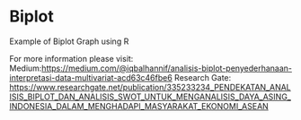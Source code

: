# Biplot
Example of Biplot Graph using R

For more information please visit:\
Medium:https://medium.com/@iqbalhannif/analisis-biplot-penyederhanaan-interpretasi-data-multivariat-acd63c46fbe6
Research Gate: https://www.researchgate.net/publication/335233234_PENDEKATAN_ANALISIS_BIPLOT_DAN_ANALISIS_SWOT_UNTUK_MENGANALISIS_DAYA_ASING_INDONESIA_DALAM_MENGHADAPI_MASYARAKAT_EKONOMI_ASEAN
